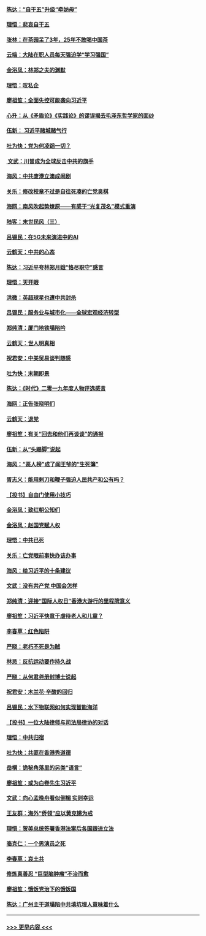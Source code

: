 #### [陈达：“自干五”升级“牵妨母”](../pages/nsc993/n11739724.md?t=12231501) 
#### [理悟：悲哀自干五](../pages/nsc993/n11739547.md?t=12231501) 
#### [张林：在茶园呆了3年，25年不敢喝中国茶](../pages/nsc993/n11739240.md?t=12231501) 
#### [云端：大陆在职人员每天强迫学“学习强国”](../pages/nsc993/n11738735.md?t=12231501) 
#### [金浴凤：林郑之夫的渊默](../pages/nsc993/n11737735.md?t=12231501) 
#### [理悟：叹私企](../pages/nsc993/n11737715.md?t=12231501) 
#### [廖祖笙：全面失控可能袭向习近平](../pages/nsc993/n11737704.md?t=12231501) 
#### [心升：从《矛盾论》《实践论》的谬误揭去毛泽东哲学家的面纱](../pages/nsc993/n11736962.md?t=12231501) 
#### [伍新： 习近平赌城赌气行](../pages/nsc993/n11736929.md?t=12231501) 
#### [吐为快：党为何凌蹈一切？](../pages/nsc993/n11736915.md?t=12231501) 
#### [ 文武：川普成为全球反击中共的旗手](../pages/nsc993/n11736882.md?t=12231501) 
#### [海风：中共废港立澳成闹剧](../pages/nsc993/n11735857.md?t=12231501) 
#### [关乐：修改校章不过是自往死凑的亡党臭棋](../pages/nsc993/n11735097.md?t=12231501) 
#### [海网：南风吹起势燎原——有感于“光复茂名”模式重演](../pages/nsc993/n11732308.md?t=12231501) 
#### [陆客：末世民风（三）](../pages/nsc993/n11732211.md?t=12231501) 
#### [吕锡民：在5G未来演进中的AI](../pages/nsc993/n11730010.md?t=12231501) 
#### [云鹤天：中共的心态](../pages/nsc993/n11729906.md?t=12231501) 
#### [陈达：习近平夸林郑月娥“恪尽职守”感言](../pages/nsc993/n11729881.md?t=12231501) 
#### [理悟：天开眼](../pages/nsc993/n11729699.md?t=12231501) 
#### [洪微：英超球星也遭中共封杀](../pages/nsc993/n11727243.md?t=12231501) 
#### [吕锡民：服务业与城市化——全球宏观经济转型](../pages/nsc993/n11725845.md?t=12231501) 
#### [郑纯清：厦门地铁塌陷吟](../pages/nsc993/n11725813.md?t=12231501) 
#### [云鹤天：世人明真相](../pages/nsc993/n11725621.md?t=12231501) 
#### [祝君安：中美贸易谈判随感](../pages/nsc993/n11725609.md?t=12231501) 
#### [吐为快：末朝即景](../pages/nsc993/n11723365.md?t=12231501) 
#### [陈达：《时代》二零一九年度人物评选感言](../pages/nsc993/n11723337.md?t=12231501) 
#### [海网：正告张晓明们](../pages/nsc993/n11723228.md?t=12231501) 
#### [云鹤天：退党](../pages/nsc993/n11723056.md?t=12231501) 
#### [廖祖笙：有关“回去和他们再谈谈”的通报](../pages/nsc993/n11722442.md?t=12231501) 
#### [伍新：从“头踢脚”说起](../pages/nsc993/n11722429.md?t=12231501) 
#### [海风：“恶人榜”成了阎王爷的“生死簿”](../pages/nsc993/n11722272.md?t=12231501) 
#### [胥志义：能用剌刀和鞭子强迫人民共产和公有吗？](../pages/nsc993/n11720569.md?t=12231501) 
#### [【投书】自由门使用小技巧](../pages/nsc993/n11720180.md?t=12231501) 
#### [金浴凤：致红朝公知们](../pages/nsc993/n11720563.md?t=12231501) 
#### [金浴凤：赵国党赋人权](../pages/nsc993/n11720533.md?t=12231501) 
#### [理悟：中共已死](../pages/nsc993/n11720233.md?t=12231501) 
#### [关乐：亡党眼前事快办该办事](../pages/nsc993/n11719160.md?t=12231501) 
#### [海风：给习近平的十条建议](../pages/nsc993/n11717616.md?t=12231501) 
#### [文武：没有共产党 中国会怎样](../pages/nsc993/n11717584.md?t=12231501) 
#### [郑纯清：迎接“国际人权日”香港大游行的里程牌意义](../pages/nsc993/n11717417.md?t=12231501) 
#### [廖祖笙：习近平快意于虐待老人和儿童？](../pages/nsc993/n11715313.md?t=12231501) 
#### [李春草：红色陷阱](../pages/nsc993/n11715029.md?t=12231501) 
#### [严晓：老朽不死是为贼](../pages/nsc993/n11712910.md?t=12231501) 
#### [林忌：反抗运动要作持久战](../pages/nsc993/n11712623.md?t=12231501) 
#### [严晓：从何君尧册封博士说起](../pages/nsc993/n11712465.md?t=12231501) 
#### [祝君安：木兰花·辛酸的回归](../pages/nsc993/n11712381.md?t=12231501) 
#### [吕锡民：水下物联网如何实现智能海洋](../pages/nsc993/n11711158.md?t=12231501) 
#### [【投书】一位大陆律师与司法局律协的对话](../pages/nsc993/n11709675.md?t=12231501) 
#### [理悟：中共归宿](../pages/nsc993/n11710059.md?t=12231501) 
#### [吐为快：共匪在香港秀道德](../pages/nsc993/n11709979.md?t=12231501) 
#### [岳横：诡秘角落里的另类“语言”](../pages/nsc993/n11709792.md?t=12231501) 
#### [廖祖笙：或为白卷先生习近平](../pages/nsc993/n11708330.md?t=12231501) 
#### [文武：向心孟晚舟看似倒楣 实则幸运](../pages/nsc993/n11708236.md?t=12231501) 
#### [王友群：海外“侨领”应以黄克锵为戒](../pages/nsc993/n11706176.md?t=12231501) 
#### [理悟：贺美总统签署香港法案后各国跟进立法](../pages/nsc993/n11706853.md?t=12231501) 
#### [骆克仁：一个男演员之死](../pages/nsc993/n11706677.md?t=12231501) 
#### [李春草：哀土共](../pages/nsc993/n11706255.md?t=12231501) 
#### [修炼真善忍 “巨型脑肿瘤”不治而愈](../pages/nsc993/n11705340.md?t=12231501) 
#### [廖祖笙：饿饭党治下的饿饭国](../pages/nsc993/n11705085.md?t=12231501) 
#### [陈达：广州主干道塌陷中共填坑埋人意味着什么](../pages/nsc993/n11705046.md?t=12231501) 

----
#### [ >>> 更早内容 <<< ](../indexes/nsc993-earlier.md)

